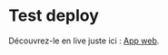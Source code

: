 # Test deploy

Découvrez-le en live juste ici : [App web](https://github.com/facebook/create-react-app).
